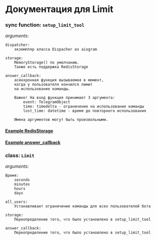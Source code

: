 # Документация для Limit

### sync function: `setup_limit_tool`
*arguments*:

    dispatcher: 
        экземпляр класса Dispacher из aiogram

    storage:
        MemoryStorage() по умолчанию. 
        Также есть поддержка RedisStorage
        
    answer_callback:
        асинхронная функция вызываемая в момент, 
        когда у пользователя кончился лимит 
        на использование команды.

        Важно! На вход функция принимает 3 аргумента:
            event: TelegramObject
            time: timedelta - ограничение на использование команды
            lost_time: datetime - время до повторного использования

        Имена аргументов могут быть произвольными.


#### [Example RedisStorage](https://github.com/shayzi3/aiogram_tool/blob/master/examples/limit/storage.py)
#### [Example answer_callback](https://github.com/shayzi3/aiogram_tool/blob/master/examples/limit/answer_callback.py)


### class: `Limit`
*arguments*:
    
    Время:
        seconds
        minutes
        hours
        days
    
    all_users: 
        Устанавливает ограничение команды для всех пользователей бота

    storage:
        Переопределение того, что было установлено в setup_limit_tool

    answer_callback:
        Переопределение того, что было установлено в setup_limit_tool